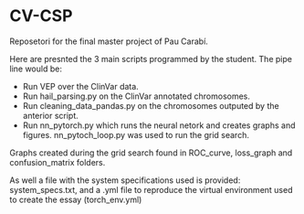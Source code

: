 # CV-CSP
Reposetori for the final master project of Pau Carabí. 

Here are presnted the 3 main scripts programmed by the student. The pipe line would be:
- Run VEP over the ClinVar data.
- Run hail_parsing.py on the ClinVar annotated chromosomes.
- Run cleaning_data_pandas.py on the chromosomes outputed by the anterior script.
- Run nn_pytorch.py which runs the neural netork and creates graphs and figures. nn_pytoch_loop.py was used to run the grid search.

Graphs created during the grid search found in ROC_curve, loss_graph and confusion_matrix folders.

As well a file with the system specifications used is provided:  system_specs.txt, and a .yml file to reproduce the virtual environment used to create the essay (torch_env.yml)
